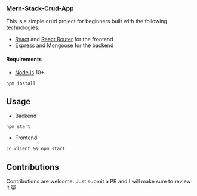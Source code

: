 ### Mern-Stack-Crud-App

This is a simple crud project for beginners built with the following technologies:
- [React](https://facebook.github.io/react/) and [React Router](https://reacttraining.com/react-router/) for the frontend
- [Express](http://expressjs.com/) and [Mongoose](http://mongoosejs.com/) for the backend

 #### Requirements

- [Node.js](https://nodejs.org/en/) 10+

```shell
npm install
```

##
## Usage

- Backend
```shell
npm start
```

- Frontend
```shell
cd client && npm start
```

## Contributions
Contributions are welcome. Just submit a PR and I will make sure to review it 😸
